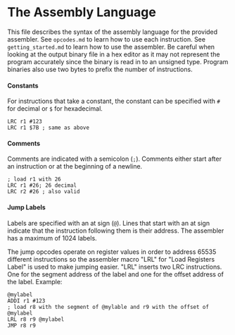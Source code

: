 # The Assembly Language
This file describes the syntax of the assembly language for the provided assembler. See `opcodes.md` to learn how to use each instruction. See `getting_started.md` to learn how to use the assembler. Be careful when looking at the output binary file in a hex editor as it may not represent the program accurately since the binary is read in to an unsigned type. Program binaries also use two bytes to prefix the number of instructions.

#### Constants
For instructions that take a constant, the constant can be specified with `#` for decimal or `$` for hexadecimal.

    LRC r1 #123
    LRC r1 $7B ; same as above

#### Comments
Comments are indicated with a semicolon (`;`). Comments either start after an instruction or at the beginning of a newline.

    ; load r1 with 26
    LRC r1 #26; 26 decimal
    LRC r2 #26 ; also valid

#### Jump Labels
Labels are specified with an at sign (`@`). Lines that start with an at sign indicate that the instruction following them is their address. The assembler has a maximum of 1024 labels.

 The jump opcodes operate on register values in order to address 65535 different instructions so the assembler macro "LRL" for "Load Registers Label" is used to make jumping easier. "LRL" inserts two LRC instructions. One for the segment address of the label and one for the offset address of the label. Example:

    @mylabel
    ADDI r1 #123
    ; load r8 with the segment of @mylable and r9 with the offset of @mylabel
    LRL r8 r9 @mylabel
    JMP r8 r9
